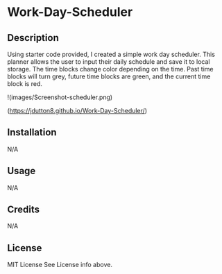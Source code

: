 # Work-Day-Scheduler

## Description
Using starter code provided, I created a simple work day scheduler. This planner allows the user to input their daily schedule and save it to local storage. The time blocks change color depending on the time. Past time blocks will turn grey, future time blocks are green, and the current time block is red. 

!(images/Screenshot-scheduler.png)

(https://jdutton8.github.io/Work-Day-Scheduler/)

## Installation
N/A

## Usage
N/A

## Credits
N/A

## License
MIT License
See License info above.